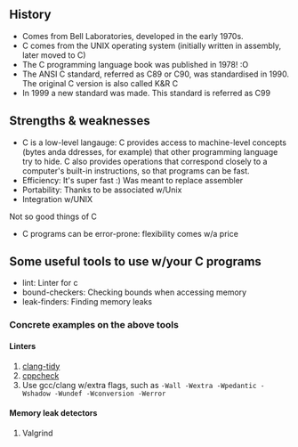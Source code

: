 ## History

- Comes from Bell Laboratories, developed in the early 1970s. 
- C comes from the UNIX operating system (initially written in assembly, later moved to C)
- The C programming language book was published in 1978! :O
- The ANSI C standard, referred as C89 or C90, was standardised in 1990. The original C version is also called K&R C
- In 1999 a new standard was made. This standard is referred as C99

## Strengths & weaknesses

- C is a low-level langauge: C provides access to machine-level concepts (bytes anda ddresses, for example) that other
programming language try to hide. C also provides operations that correspond closely to a computer's built-in instructions,
so that programs can be fast.
- Efficiency: It's super fast :) Was meant to replace assembler
- Portability: Thanks to be associated w/Unix
- Integration w/UNIX

Not so good things of C

- C programs can be error-prone: flexibility comes w/a price

## Some useful tools to use w/your C programs

- lint: Linter for c
- bound-checkers: Checking bounds when accessing memory
- leak-finders: Finding memory leaks

### Concrete examples on the above tools

#### Linters

1. [clang-tidy](https://clang.llvm.org/extra/clang-tidy/)
2. [cppcheck](https://cppcheck.sourceforge.io/)
3. Use gcc/clang w/extra flags, such as `-Wall -Wextra -Wpedantic -Wshadow -Wundef -Wconversion -Werror`

#### Memory leak detectors

1. Valgrind

